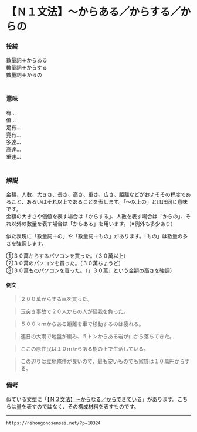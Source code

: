 # 【Ｎ１文法】～からある／からする／からの

### 接続

數量詞＋からある  
數量詞＋からする  
數量詞＋からの  
　

### 意味

有…  
值…  
足有…  
竟有…  
多達…  
高達…  
重達…  
　

### 解説

金額、人數、大きさ、長さ、高さ、重さ、広さ、距離などがおよそその程度であること、あるいはそれ以上であることを表します。「～以上の」とほぼ同じ意味です。  
金額の大きさや価値を表す場合は「からする」、人數を表す場合は「からの」、それ以外の數量を表す場合は「からある」を用います。（※例外も多少あり）

似た表現に「數量詞＋の」や「數量詞＋もの」があります。「もの」は數量の多さを強調します。

①３０萬からするパソコンを買った。（３０萬以上）  
②３０萬のパソコンを買った。（３０萬ちょうど）  
③３０萬ものパソコンを買った。（」３０萬」という金額の高さを強調）

#### 例文

>２００萬からする車を買った。  

>玉突き事故で２０人からの人が怪我を負った。  

>５００ｋｍからある距離を車で移動するのは疲れる。  

>連日の大雨で地盤が緩み、５トンからある岩が山から落ちてきた。  

>ここの原住民は１０ｍからある樹の上で生活している。  

>この辺りは立地條件が良いので、最も安いものでも家賃は１０萬円からする。

### 備考

似ている文型に「[【Ｎ３文法】～からなる／からできている](http://nihongonosensei.net/?p=8048)」があります。こちらは量を表すのではなく、その構成材料を表すものです。

---
`https://nihongonosensei.net/?p=18324`